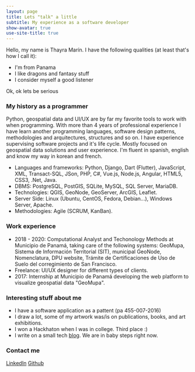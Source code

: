 ```yaml
---
layout: page
title: Lets "talk" a little
subtitle: My experience as a software developer
show-avatar: true
use-site-title: true
---
```


Hello, my name is Thayra Marín. I have the following qualities (at least that's how I call it):

- I'm from Panama
- I like dragons and fantasy stuff
- I consider myself a good listener

Ok, ok lets be serious

### My history as a programmer

Python, geospatial data and UI/UX are by far my favorite tools to work with when programming. With more than 4 years of professional experience I have learn another programming languages, software design patterns, methodologies and arquitectures, structures and so on. I have experience supervising software projects and it's life cycle. Mostly focused on geospatial data solutions and user experience.  I'm fluent in spanish, english and know my way in korean and french. 

- Languages and frameworks: Python, Django, Dart (Flutter), JavaScript, XML, Transact-SQL, JSon, PHP, C#, Vue.js, Node.js, Angular, HTML5, CSS3,  .Net, Java.
- DBMS: PostgreSQL, PostGIS, SQLite, MySQL, SQL Server, MariaDB.           
- Technologies: QGIS, GeoNode, GeoServer, ArcGIS, Leaflet.
- Server Side: Linux (Ubuntu, CentOS, Fedora, Debian...), Windows Server, Apache. 
- Methodologies: Agile (SCRUM, KanBan).

### Work experience

- 2018 - 2020: Computational Analyst and Techonology Methods at Municipio de Panamá, taking care of the following systems: GeoMupa, Sistema de Información Territorial (SIT), municipal GeoNode, Nomenclatura, DPU website, Trámite de Certificaciones de Uso de Suelo del corregimiento de San Francisco. 
- Freelance: UI/UX designer for different types of clients.
- 2017: Internship at Municipio de Panamá developing the web platform to visualize geospatial data "GeoMupa".


### Interesting stuff about me

- I have a software application as a pattent (pa 455-007-2016)
- I draw a lot, some of my artwork was/is on publications, books, and art exhibitions.
- I won a Hackhaton when I was in college. Third place :) 
- I write on a small tech [blog](https://www.anotherprogrammer.com/). We are in baby steps right now. 

### Contact me
[LinkedIn](https://www.linkedin.com/in/thayra-marin-90602b135/)
[Github](https://github.com/Thayvee)

